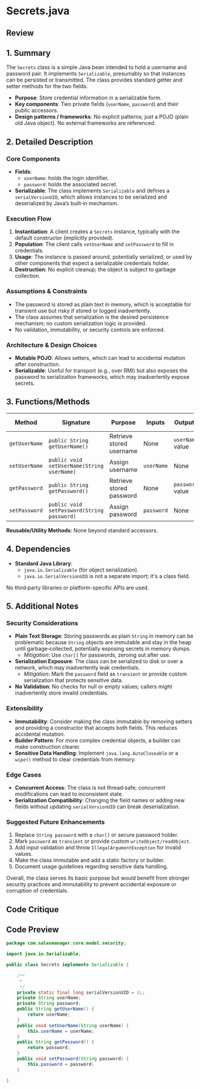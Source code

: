 # Secrets.java

## Review

## 1. Summary
The `Secrets` class is a simple Java bean intended to hold a username and password pair. It implements `Serializable`, presumably so that instances can be persisted or transmitted. The class provides standard getter and setter methods for the two fields.

- **Purpose**: Store credential information in a serializable form.
- **Key components**: Two private fields (`userName`, `password`) and their public accessors.
- **Design patterns / frameworks**: No explicit patterns; just a POJO (plain old Java object). No external frameworks are referenced.

## 2. Detailed Description
### Core Components
- **Fields**:  
  - `userName`: holds the login identifier.  
  - `password`: holds the associated secret.
- **Serializable**: The class implements `Serializable` and defines a `serialVersionUID`, which allows instances to be serialized and deserialized by Java’s built‑in mechanism.

### Execution Flow
1. **Instantiation**: A client creates a `Secrets` instance, typically with the default constructor (implicitly provided).
2. **Population**: The client calls `setUserName` and `setPassword` to fill in credentials.
3. **Usage**: The instance is passed around, potentially serialized, or used by other components that expect a serializable credentials holder.
4. **Destruction**: No explicit cleanup; the object is subject to garbage collection.

### Assumptions & Constraints
- The password is stored as plain text in memory, which is acceptable for transient use but risky if stored or logged inadvertently.
- The class assumes that serialization is the desired persistence mechanism; no custom serialization logic is provided.
- No validation, immutability, or security controls are enforced.

### Architecture & Design Choices
- **Mutable POJO**: Allows setters, which can lead to accidental mutation after construction.
- **Serializable**: Useful for transport (e.g., over RMI) but also exposes the password to serialization frameworks, which may inadvertently expose secrets.

## 3. Functions/Methods
| Method | Signature | Purpose | Inputs | Outputs | Side Effects |
|--------|-----------|---------|--------|---------|--------------|
| `getUserName` | `public String getUserName()` | Retrieve stored username | None | `userName` value | None |
| `setUserName` | `public void setUserName(String userName)` | Assign username | `userName` | None | Mutates field |
| `getPassword` | `public String getPassword()` | Retrieve stored password | None | `password` value | None |
| `setPassword` | `public void setPassword(String password)` | Assign password | `password` | None | Mutates field |

**Reusable/Utility Methods**: None beyond standard accessors.

## 4. Dependencies
- **Standard Java Library**:  
  - `java.io.Serializable` (for object serialization).  
  - `java.io.SerialVersionUID` is not a separate import; it's a class field.

No third‑party libraries or platform-specific APIs are used.

## 5. Additional Notes
### Security Considerations
- **Plain Text Storage**: Storing passwords as plain `String` in memory can be problematic because `String` objects are immutable and stay in the heap until garbage‑collected, potentially exposing secrets in memory dumps.  
  - *Mitigation*: Use `char[]` for passwords, zeroing out after use.
- **Serialization Exposure**: The class can be serialized to disk or over a network, which may inadvertently leak credentials.  
  - *Mitigation*: Mark the `password` field as `transient` or provide custom serialization that protects sensitive data.
- **No Validation**: No checks for null or empty values; callers might inadvertently store invalid credentials.

### Extensibility
- **Immutability**: Consider making the class immutable by removing setters and providing a constructor that accepts both fields. This reduces accidental mutation.
- **Builder Pattern**: For more complex credential objects, a builder can make construction clearer.
- **Sensitive Data Handling**: Implement `java.lang.AutoCloseable` or a `wipe()` method to clear credentials from memory.

### Edge Cases
- **Concurrent Access**: The class is not thread‑safe; concurrent modifications can lead to inconsistent state.
- **Serialization Compatibility**: Changing the field names or adding new fields without updating `serialVersionUID` can break deserialization.

### Suggested Future Enhancements
1. Replace `String password` with a `char[]` or secure password holder.  
2. Mark `password` as `transient` or provide custom `writeObject/readObject`.  
3. Add input validation and throw `IllegalArgumentException` for invalid values.  
4. Make the class immutable and add a static factory or builder.  
5. Document usage guidelines regarding sensitive data handling.  

Overall, the class serves its basic purpose but would benefit from stronger security practices and immutability to prevent accidental exposure or corruption of credentials.

## Code Critique



## Code Preview

```java
package com.salesmanager.core.model.security;

import java.io.Serializable;

public class Secrets implements Serializable {
	
	/**
	 * 
	 */
	private static final long serialVersionUID = 1L;
	private String userName;
	private String password;
	public String getUserName() {
		return userName;
	}
	public void setUserName(String userName) {
		this.userName = userName;
	}
	public String getPassword() {
		return password;
	}
	public void setPassword(String password) {
		this.password = password;
	}

}



```
